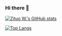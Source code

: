 ### Hi there 👋

<!--

Here are some ideas to get you started:

- 🔭 I’m currently working on ...
- 🌱 I’m currently learning ...
- 👯 I’m looking to collaborate on ...
- 🤔 I’m looking for help with ...
- 💬 Ask me about ...
- 📫 How to reach me: ...
- 😄 Pronouns: ...
- ⚡ Fun fact: ...
-->
[![Zituo W.'s GitHub stats](https://github-readme-stats.vercel.app/api?username=Vista-weizt&count_private=true&show_icons=true&theme=react)](https://github.com/Vista-weizt/github-readme-stats) 

[![Top Langs](https://github-readme-stats.vercel.app/api/top-langs/?username=Vista-weizt&layout=compact&hide=javascript,jupyter%20notebook)](https://github.com/Vista-weizt/github-readme-stats)
